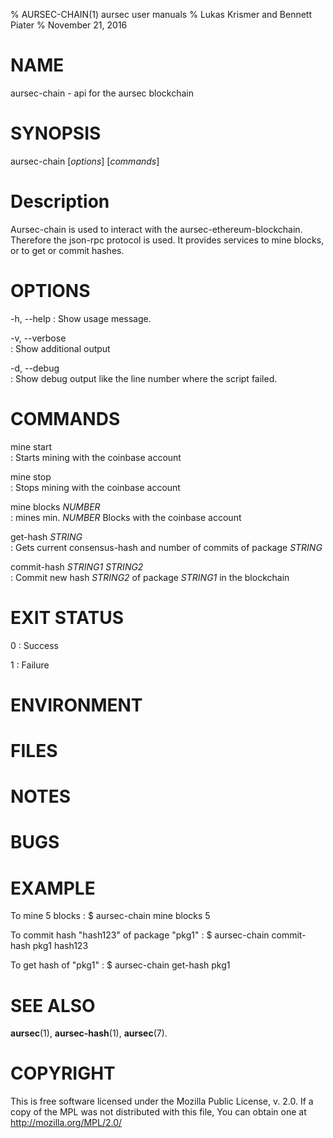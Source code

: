 % AURSEC-CHAIN(1) aursec user manuals
% Lukas Krismer and Bennett Piater
% November 21, 2016

# NAME
aursec-chain - api for the aursec blockchain

# SYNOPSIS
aursec-chain [*options*] [*commands*]

# Description

Aursec-chain is used to interact with the aursec-ethereum-blockchain. Therefore the json-rpc protocol is used. It provides services to mine blocks, or to get or commit hashes. 

# OPTIONS

-h, \--help
:   Show usage message.

-v, \--verbose      
:   Show additional output

-d, \--debug      
:   Show debug output like the line number where the script failed.


# COMMANDS

mine start        
:   Starts mining with the coinbase account

mine stop         
:   Stops mining with the coinbase account

mine blocks *NUMBER*     
:   mines min. *NUMBER* Blocks with the coinbase account

get-hash  *STRING*       
:   Gets current consensus-hash and number of commits of package *STRING* 

commit-hash *STRING1 STRING2*  
:   Commit new hash *STRING2* of package *STRING1* in the blockchain


# EXIT STATUS

0
: Success

1
: Failure 

# ENVIRONMENT

# FILES

# NOTES

# BUGS

# EXAMPLE

To mine 5 blocks
: $ aursec-chain mine blocks 5

To commit hash "hash123" of package "pkg1"
: $ aursec-chain commit-hash pkg1 hash123

To get hash of "pkg1"
: $ aursec-chain get-hash pkg1

# SEE ALSO
**aursec**(1), **aursec-hash**(1), **aursec**(7).

# COPYRIGHT
This is free software licensed under the Mozilla Public License, v. 2.0.
If a copy of the MPL was not distributed with this file,
You can obtain one at http://mozilla.org/MPL/2.0/
